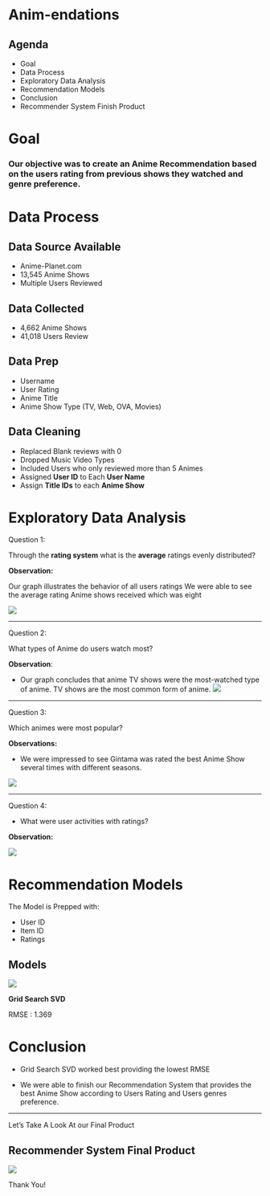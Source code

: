 # Anim-endations

## Agenda 
- Goal 
- Data Process
- Exploratory Data Analysis
- Recommendation Models
- Conclusion
- Recommender System Finish Product


# Goal
### Our objective was to create an Anime Recommendation based on the users rating from previous shows they watched and genre preference.


# Data Process

## Data Source Available
- Anime-Planet.com
- 13,545 Anime Shows
- Multiple Users Reviewed

## Data Collected 
- 4,662 Anime Shows
- 41,018 Users Review

## Data Prep
- Username
- User Rating
- Anime Title
- Anime Show Type (TV, Web, OVA, Movies)

## Data Cleaning
- Replaced Blank reviews with 0
- Dropped Music Video Types
- Included Users who only reviewed more than 5 Animes
- Assigned **User ID** to Each **User Name**
- Assign **Title IDs** to each **Anime Show**
  

# Exploratory Data Analysis
 Question 1:

  Through the **rating system** what is the **average** ratings evenly distributed?

**Observation:**

Our graph illustrates the behavior of all users ratings
We were able to see the average rating Anime shows received which was eight

![](images/distribute_ratin.png)

------
Question 2:

What types of Anime do users watch most?

**Observation**:

- Our graph concludes that anime TV shows were the most-watched type of anime.
TV shows are the most common form of anime.
![](images/pie_types.png)

----
Question 3:

Which animes were most popular?

**Observations:** 

- We were impressed to see Gintama was rated the best Anime Show several times with different seasons.


![](images/top_anime_r.png)

----
Question 4:
- What were user activities with ratings?

**Observation:**

![](images/user_activity.png)

# Recommendation Models

The Model is Prepped with:
- User ID
- Item ID
- Ratings

## Models

![](images/Models.png)


**Grid Search SVD**

RMSE : 1.369

# Conclusion
- Grid Search SVD worked best providing the lowest RMSE

- We were able to finish our Recommendation System that provides the best Anime Show according to Users Rating and Users genres preference.

-----
Let’s Take A Look At our Final Product

## Recommender System Final Product
![](images/ezgif.com-video-to-gif.gif)

Thank You!